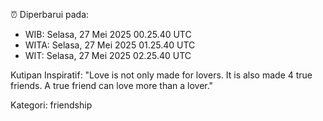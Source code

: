 ⏰ Diperbarui pada:
- WIB: Selasa, 27 Mei 2025 00.25.40 UTC
- WITA: Selasa, 27 Mei 2025 01.25.40 UTC
- WIT: Selasa, 27 Mei 2025 02.25.40 UTC

Kutipan Inspiratif:
"Love is not only made for lovers. It is also made 4 true friends. A true friend can love more than a lover."


Kategori: friendship

